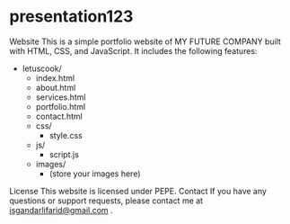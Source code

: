 # presentation123


 Website
This is a simple portfolio website of MY FUTURE COMPANY  built with HTML, CSS, and JavaScript. It includes the following features:

- letuscook/
  - index.html
  - about.html
  - services.html
  - portfolio.html
  - contact.html
  - css/
    - style.css
  - js/
    - script.js
  - images/
    - (store your images here)

  



License
This website is licensed under PEPE.
Contact
If you have any questions or support requests, please contact me at isgandarlifarid@gmail.com .


